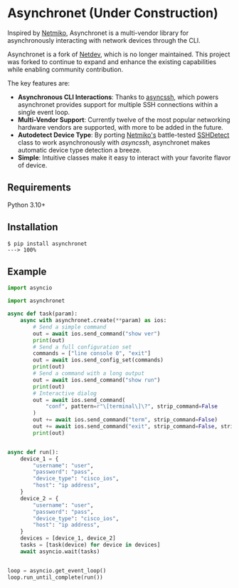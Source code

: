 # Asynchronet (Under Construction)
Inspired by [Netmiko](https://github.com/ktbyers/netmiko), Asynchronet is a multi-vendor library for asynchronously interacting with network devices through the CLI.

Asynchronet is a fork of [Netdev](https://github.com/selfuryon/netdev), which is no longer maintained. This project was forked to continue to expand and enhance the existing capabilities while enabling community contribution.

The key features are:

- **Asynchronous CLI Interactions**: Thanks to [asyncssh](https://github.com/ronf/asyncssh), which powers asynchronet provides support for multiple SSH connections within a single event loop.
- **Multi-Vendor Support**: Currently twelve of the most popular networking hardware vendors are supported, with more to be added in the future.
- **Autodetect Device Type**: By porting [Netmiko's](https://github.com/ktbyers/netmiko) battle-tested [SSHDetect](https://ktbyers.github.io/netmiko/docs/netmiko/ssh_autodetect.html) class to work asynchronously with _asyncssh_, asynchronet makes automatic device type detection a breeze.
- **Simple**: Intuitive classes make it easy to interact with your favorite flavor of device.

## Requirements
Python 3.10+

## Installation

```console
$ pip install asynchronet
---> 100%
```

## Example

```python
import asyncio

import asynchronet

async def task(param):
    async with asynchronet.create(**param) as ios:
        # Send a simple command
        out = await ios.send_command("show ver")
        print(out)
        # Send a full configuration set
        commands = ["line console 0", "exit"]
        out = await ios.send_config_set(commands)
        print(out)
        # Send a command with a long output
        out = await ios.send_command("show run")
        print(out)
        # Interactive dialog
        out = await ios.send_command(
            "conf", pattern=r"\[terminal\]\?", strip_command=False
        )
        out += await ios.send_command("term", strip_command=False)
        out += await ios.send_command("exit", strip_command=False, strip_prompt=False)
        print(out)


async def run():
    device_1 = {
        "username": "user",
        "password": "pass",
        "device_type": "cisco_ios",
        "host": "ip address",
    }
    device_2 = {
        "username": "user",
        "password": "pass",
        "device_type": "cisco_ios",
        "host": "ip address",
    }
    devices = [device_1, device_2]
    tasks = [task(device) for device in devices]
    await asyncio.wait(tasks)


loop = asyncio.get_event_loop()
loop.run_until_complete(run())

```